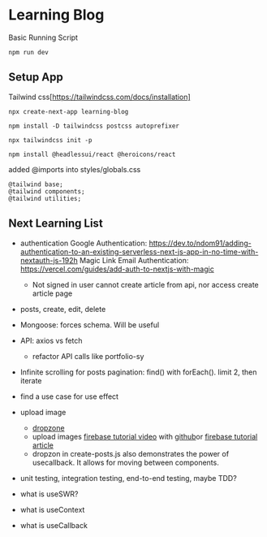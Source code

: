 # Learning Blog

Basic Running Script
```
npm run dev
```

## Setup App

Tailwind css[https://tailwindcss.com/docs/installation]

```
npx create-next-app learning-blog

npm install -D tailwindcss postcss autoprefixer

npx tailwindcss init -p 

npm install @headlessui/react @heroicons/react
```

added @imports into styles/globals.css

```
@tailwind base;
@tailwind components;
@tailwind utilities;
```

## Next Learning List

- authentication
  Google Authentication: https://dev.to/ndom91/adding-authentication-to-an-existing-serverless-next-js-app-in-no-time-with-nextauth-js-192h
  Magic Link Email Authentication: https://vercel.com/guides/add-auth-to-nextjs-with-magic
  - Not signed in user cannot create article from api, nor access create article page

- posts, create, edit, delete
- Mongoose: forces schema. Will be useful
- API: axios vs fetch
  - refactor API calls like portfolio-sy
- Infinite scrolling for posts pagination: find() with forEach(). limit 2, then iterate
- find a use case for use effect
- upload image
  - [dropzone](https://react-dropzone.js.org/#section-basic-example)
  - upload images [firebase tutorial video](https://www.youtube.com/watch?v=YOAeBSCkArA) with [github](https://github.com/machadop1407/firebase-file-upload/blob/main/src/App.js)or [firebase tutorial article](https://www.makeuseof.com/upload-files-to-firebase-using-reactjs/)
  - dropzon in create-posts.js also demonstrates the power of usecallback. It allows for moving between components.

- unit testing, integration testing, end-to-end testing, maybe TDD?
- what is useSWR?
- what is useContext
- what is useCallback